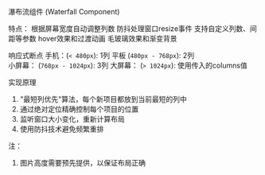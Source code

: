 瀑布流组件 (Waterfall Component)

特点：
  根据屏幕宽度自动调整列数
  防抖处理窗口resize事件
  支持自定义列数、间距等参数
  hover效果和过渡动画
  毛玻璃效果和渐变背景

响应式断点
  手机：(`< 480px`): 1列
  平板 (`480px - 768px`): 2列  
  小屏幕： (`768px - 1024px`): 3列
  大屏幕： (`> 1024px`): 使用传入的columns值

实现原理
  1. "最短列优先"算法，每个新项目都放到当前最短的列中
  2. 通过绝对定位精确控制每个项目的位置
  3. 监听窗口大小变化，重新计算布局
  4. 使用防抖技术避免频繁重排

注：
1. 图片高度需要预先提供，以保证布局正确
